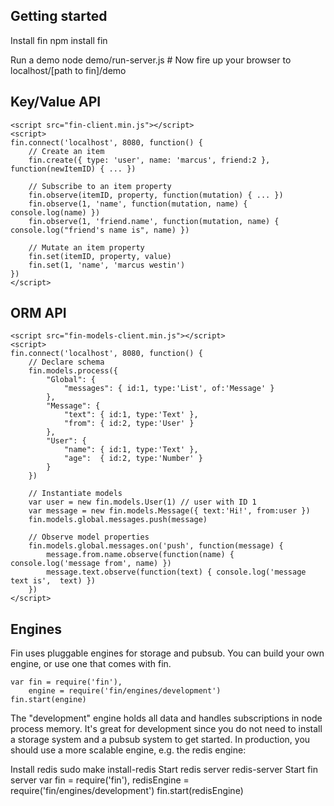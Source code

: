 Getting started
---------------
Install fin
	npm install fin

Run a demo
	node demo/run-server.js
	# Now fire up your browser to localhost/[path to fin]/demo

Key/Value API
-------------
	<script src="fin-client.min.js"></script>
	<script>
	fin.connect('localhost', 8080, function() {
		// Create an item
		fin.create({ type: 'user', name: 'marcus', friend:2 }, function(newItemID) { ... })
		
		// Subscribe to an item property
		fin.observe(itemID, property, function(mutation) { ... })
		fin.observe(1, 'name', function(mutation, name) { console.log(name) })
		fin.observe(1, 'friend.name', function(mutation, name) { console.log("friend's name is", name) })

		// Mutate an item property
		fin.set(itemID, property, value)
		fin.set(1, 'name', 'marcus westin')
	})
	</script>

ORM API
-------
	<script src="fin-models-client.min.js"></script>
	<script>
	fin.connect('localhost', 8080, function() {
		// Declare schema
		fin.models.process({
			"Global": {
				"messages": { id:1, type:'List', of:'Message' }
			},
			"Message": {
				"text": { id:1, type:'Text' },
				"from": { id:2, type:'User' }
			},
			"User": {
				"name": { id:1, type:'Text' },
				"age":  { id:2, type:'Number' }
			}
		})

		// Instantiate models
		var user = new fin.models.User(1) // user with ID 1
		var message = new fin.models.Message({ text:'Hi!', from:user })
		fin.models.global.messages.push(message)
		
		// Observe model properties
		fin.models.global.messages.on('push', function(message) {
			message.from.name.observe(function(name) { console.log('message from', name) })
			message.text.observe(function(text) { console.log('message text is',  text) })
		})
	</script>

Engines
-------
Fin uses pluggable engines for storage and pubsub. You can build your own engine, or use one that comes with fin.
	
	var fin = require('fin'),
		engine = require('fin/engines/development')
	fin.start(engine)

The "development" engine holds all data and handles subscriptions in node process memory. It's great for development since you do not need to install a storage system and a pubsub system to get started. In production, you should use a more scalable engine, e.g. the redis engine:

Install redis
	sudo make install-redis
Start redis server
	redis-server
Start fin server
	var fin = require('fin'), redisEngine = require('fin/engines/development')
	fin.start(redisEngine)
